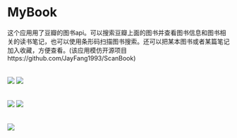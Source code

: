 # MyBook
这个应用用了豆瓣的图书api。可以搜索豆瓣上面的图书并查看图书信息和图书相关的读书笔记，也可以使用条形码扫描图书搜索。还可以把某本图书或者某篇笔记加入收藏，方便查看。(该应用模仿开源项目https://github.com/JayFang1993/ScanBook)
<br/><br/><br/>
![](https://github.com/xiaoanzi/MyBook/blob/master/screenshots/S50702-150549.jpg)
![](https://github.com/xiaoanzi/MyBook/blob/master/screenshots/S50702-150642.jpg)
<br/><br/><br/>
![](https://github.com/xiaoanzi/MyBook/blob/master/screenshots/S50702-150701.jpg)
![](https://github.com/xiaoanzi/MyBook/blob/master/screenshots/S50702-150717.jpg)
<br/><br/><br/>
![](https://github.com/xiaoanzi/MyBook/blob/master/screenshots/S50702-150736.jpg)
